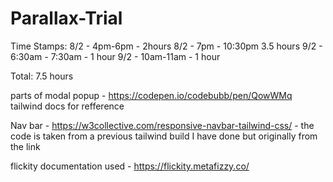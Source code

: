 # Parallax-Trial

Time Stamps:
8/2 - 4pm-6pm - 2hours
8/2 - 7pm - 10:30pm 3.5 hours
9/2 - 6:30am - 7:30am - 1 hour
9/2 - 10am-11am - 1 hour

Total: 7.5 hours
 
parts of modal popup - https://codepen.io/codebubb/pen/QowWMq
tailwind docs for refference

Nav bar - https://w3collective.com/responsive-navbar-tailwind-css/ - the code is taken from a previous tailwind build I have done but originally from the link

flickity documentation used - https://flickity.metafizzy.co/